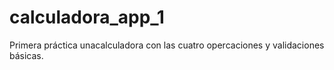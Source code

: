 # calculadora_app_1

Primera práctica unacalculadora con las cuatro opercaciones y validaciones básicas.
